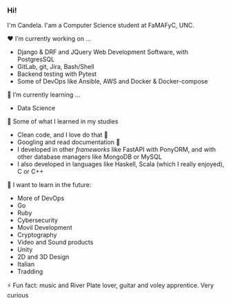 ### Hi!

I'm Candela. I'am a Computer Science student at FaMAFyC, UNC.

:hearts: I’m currently working on ...

  - Django & DRF and JQuery Web Development Software, with PostgresSQL
  - GitLab, git, Jira, Bash/Shell
  - Backend testing with Pytest
  - Some of DevOps like Ansible, AWS and Docker & Docker-compose

🌱 I’m currently learning ...

  - Data Science

📖 Some of what I learned in my studies

  - Clean code, and I love do that 💜
  - Googling and read documentation 🔎
  - I developed in other *frameworks* like FastAPI with PonyORM, and with other database managers like MongoDB or MySQL
  - I also developed in languages like Haskell, Scala (which I really enjoyed), C or C++

:rainbow: I want to learn in the future:
  
  - More of DevOps
  - Go
  - Ruby
  - Cybersecurity
  - Movil Development
  - Cryptography
  - Video and Sound products
  - Unity
  - 2D and 3D Design
  - Italian
  - Tradding

⚡ Fun fact: music and River Plate lover, guitar and voley apprentice. Very curious
<!--
**Knd9/Knd9** is a ✨ _special_ ✨ repository because its `README.md` (this file) appears on your GitHub profile.

Here are some ideas to get you started:

- 🔭 I’m currently working on ...
- 🌱 I’m currently learning ...
- 👯 I’m looking to collaborate on ...
- 🤔 I’m looking for help with ...
- 💬 Ask me about ...
- 📫 How to reach me: ...
- 😄 Pronouns: ...
- ⚡ Fun fact: ...
-->
